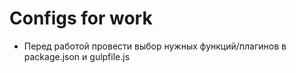 # Configs for work

- Перед работой провести выбор нужных функций/плагинов в package.json и gulpfile.js
